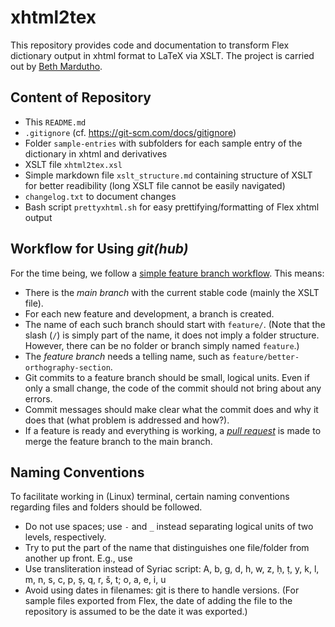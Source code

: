 # xhtml2tex

This repository provides code and documentation to transform Flex dictionary output in xhtml format to LaTeX via XSLT.
The project is carried out by [Beth Mardutho](bethmardutho.org).

## Content of Repository

- This `README.md`
- `.gitignore` (cf. https://git-scm.com/docs/gitignore)
- Folder `sample-entries` with subfolders for each sample entry of the dictionary in xhtml and derivatives
- XSLT file `xhtml2tex.xsl`
- Simple markdown file `xslt_structure.md` containing structure of XSLT for better readibility (long XSLT file cannot be easily navigated)
- `changelog.txt` to document changes
- Bash script `prettyxhtml.sh` for easy prettifying/formatting of Flex xhtml output 

## Workflow for Using _git(hub)_

For the time being, we follow a [simple feature branch workflow](https://www.atlassian.com/git/tutorials/comparing-workflows/feature-branch-workflow).
This means:

- There is the _main branch_ with the current stable code (mainly the XSLT file).
- For each new feature and development, a branch is created.
- The name of each such branch should start with `feature/`.
(Note that the slash (`/`) is simply part of the name, it does not imply a folder structure.
However, there can be no folder or branch simply named `feature`.)
- The _feature branch_ needs a telling name, such as `feature/better-orthography-section`.
- Git commits to a feature branch should be small, logical units.
Even if only a small change, the code of the commit should not bring about any errors.
- Commit messages should make clear what the commit does and why it does that (what problem is addressed and how?).
- If a feature is ready and everything is working, a [_pull request_](https://docs.github.com/en/pull-requests/collaborating-with-pull-requests/proposing-changes-to-your-work-with-pull-requests/about-pull-requests) is made to merge the feature branch to the main branch.

## Naming Conventions

To facilitate working in (Linux) terminal, certain naming conventions regarding files and folders should be followed.

- Do not use spaces; use `-` and `_` instead separating logical units of two levels, respectively.
- Try to put the part of the name that distinguishes one file/folder from another up front.
E.g., use
- Use transliteration instead of Syriac script: A, b, g, d, h, w, z, ḥ, ṭ, y, k, l, m, n, s, c, p, ṣ, q, r, š, t; o, a, e, i, u
- Avoid using dates in filenames: git is there to handle versions.
(For sample files exported from Flex, the date of adding the file to the repository is assumed to be the date it was exported.)
